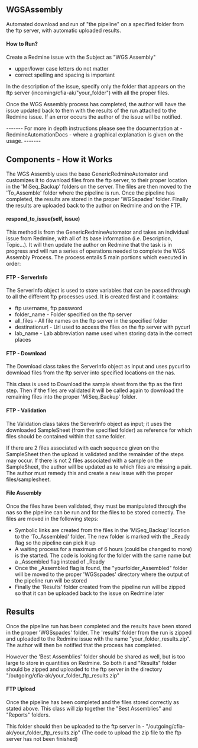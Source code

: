 ## WGSAssembly
Automated download and run of "the pipeline" on a specified folder from the ftp server, with automatic uploaded results.

#### How to Run? 
Create a Redmine issue with the Subject as "WGS Assembly" 
- upper/lower case letters do not matter
- correct spelling and spacing is important

In the description of the issue, specify only the folder that appears on the ftp server (incoming/cfia-ak/"your_folder")
with all the proper files.

Once the WGS Assembly process has completed, the author will have the issue updated back to them with the results of 
the run attached to the Redmine issue. If an error occurs the author of the issue will be notified.

------- For more in depth instructions please see the documentation at - RedmineAutomationDocs - where a graphical 
explanation is given on the usage. -------

## Components - How it Works

The WGS Assembly uses the base GenericRedmineAutomator and customizes it to download files from the ftp server, 
to their proper location in the 'MiSeq_Backup' folders on the server. The files are then moved to the 'To_Assemble'
folder where the pipeline is run. Once the pipeline has completed, the results are stored in the proper 
'WGSspades' folder. Finally the results are uploaded back to the author on Redmine and on the FTP.

#### respond_to_issue(self, issue)
This method is from the GenericRedmineAutomator and takes an individual issue from Redmine, with all of its base 
information (i.e. Description, Topic...). It will then update the author on Redmine that the task is in progress and 
will run a series of operations needed to complete the WGS Assembly Process. The process entails 5 main portions
which executed in order: 

#### FTP - ServerInfo
The ServerInfo object is used to store variables that can be passed through to all the different ftp processes used. It 
is created first and it contains:
- ftp username, ftp password
- folder_name - Folder specified on the ftp server
- all_files - All file names on the ftp server in the specified folder
- destinationurl - Url used to access the files on the ftp server with pycurl
- lab_name - Lab abbreviation name used when storing data in the correct places


#### FTP - Download
The Download class takes the ServerInfo object as input and uses pycurl to download files from the ftp server 
into specified locations on the nas. 

This class is used to Download the sample sheet from the ftp as the first step. Then if the files are validated 
it will be called again to download the remaining files into the proper 'MiSeq_Backup' folder.


#### FTP - Validation
The Validation class takes the ServerInfo object as input; it uses the downloaded SampleSheet 
(from the specified folder) as reference for which files should be contained within that same folder.


If there are 2 files associated with each sequence given on the SampleSheet then the upload is validated and the 
remainder of the steps may occur. 
If there is not 2 files associated with a sample on the SampleSheet, the author will be updated as to which files are 
missing a pair. The author must remedy this and create a new issue with the proper files/samplesheet.


#### File Assembly
Once the files have been validated, they must be manipulated through the nas so the pipeline can be run and for the 
files to be stored correctly. The files are moved in the following steps: 

- Symbolic links are created from the files in the 'MiSeq_Backup' location to the 'To_Assembled' folder. The new folder 
is marked with the _Ready flag so the pipeline can pick it up
- A waiting process for a maximum of 6 hours (could be changed to more) is the started. The code is looking for 
the folder with the same name but a _Assembled flag instead of _Ready
- Once the _Assembled flag is found, the "yourfolder_Assembled" folder will be moved to the proper 'WGSspades' directory 
where the output of the pipeline run will be stored
- Finally the 'Results' folder created from the pipeline run will be zipped so that it can be uploaded back to the
 issue on Redmine later

## Results 

Once the pipeline run has been completed and the results have been stored in the proper 'WGSspades' folder. The 
'results' folder from the run is zipped and uploaded to the Redmine issue with the name "your_folder_results.zip". The 
author will then be notified that the process has completed. 

However the 'Best Assemblies' folder should be shared as well, but is too large to store in quantities on Redmine. 
So both it and "Results" folder should be zipped and uploaded to the ftp server in the directory 
"/outgoing/cfia-ak/your_folder_ftp_results.zip"

#### FTP Upload
Once the pipeline has been completed and the files stored correctly as stated above. This class will zip together the 
"Best Assemblies" and "Reports" folders. 

This folder should then be uploaded to the ftp server in - "/outgoing/cfia-ak/your_folder_ftp_results.zip"
(The code to upload the zip file to the ftp server has not been finished)


